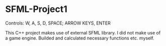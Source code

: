 # SFML-Project1
Controls: W, A, S, D, SPACE; ARROW KEYS, ENTER

This C++ project makes use of external SFML library. I did not make use of a game engine. Builded and calculated necessary functions etc. myself.
